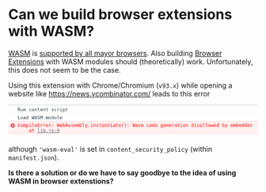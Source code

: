 # Can we build browser extensions with WASM?

[WASM](https://webassembly.org/) is [supported by all mayor browsers](https://caniuse.com/wasm).
Also building [Browser Extensions](https://browserext.github.io/charter/) with WASM modules
should (theoretically) work.
Unfortunately, this does not seem to be the case.

Using this extension with Chrome/Chromium (`v93.x`)
while opening a website like https://news.ycombinator.com/
leads to this error

![](error.png)

although `'wasm-eval'` is set in `content_security_policy` (within `manifest.json`).

**Is there a solution or do we have to say goodbye to the idea of using WASM in browser extenstions?**
